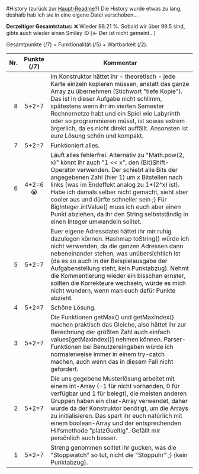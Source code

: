 #History (zurück zur [Haupt-Readme](../../)?)
Die History wurde etwas zu lang, deshalb hab ich sie in eine eigene Datei verschoben...

__Derzeitiger Gesamtstatus:__ :x: Wieder 98.21 %. Sobald wir über 99.5 sind, gibts auch wieder einen Smiley :D (<- Der ist nicht gemeint...)

Gesamtpunkte (/7) = Funktionalität (/5) + Wartbarkeit (/2).

| Nr. | Punkte (/7) | Kommentar
|----:|:-----------:|---
| 8   | 5+2=7       | Im Konstruktor hättet ihr - theoretisch - jede Karte einzeln kopieren müssen, anstatt das ganze Array zu übernehmen (Stichwort "tiefe Kopie"). Das ist in dieser Aufgabe nicht schlimm, spätestens wenn ihr im vierten Semester Rechnernetze habt und ein Spiel wie Labyrinth oder so programmieren müsst, ist sowas extrem ärgerlich, da es nicht direkt auffällt. Ansonsten ist eure Lösung schön und kompakt.
| 7   | 5+2=7       | Funktioniert alles.
| 6   | 4+2=6 :sob: | Läuft alles fehlerfrei. Alternativ zu "Math.pow(2, x)" könnt ihr auch "1 << x", den (Bit)Shift-Operator verwenden. Der schiebt alle Bits der angegebenen Zahl (hier 1) um x Bitstellen nach links (was im Endeffekt analog zu 1*(2^x) ist). Habe ich damals selber nicht gemacht, sieht aber cooler aus und dürfte schneller sein ;) Für BigInteger.intValue() muss ich euch aber einen Punkt abziehen, da ihr den String selbstständig in einen Integer umwandeln solltet.
| 5   | 5+2=7       | Euer eigene Adressdatei hättet ihr mir ruhig dazulegen können. Hashmap toString() würde ich nicht verwenden, da die ganzen Adressen dann nebeneinander stehen, was unübersichtlich ist (da es so auch in der Beispielausgabe der Aufgabenstellung steht, kein Punktabzug). Nehmt die Kommentierung wieder ein bisschen ernster, sollten die Korrekteure wechseln, würde es mich nicht wundern, wenn man euch dafür Punkte abzieht.
| 4   | 5+2=7       | Schöne Lösung.
| 3   | 5+2=7       | Die Funktionen getMax() und getMaxIndex() machen praktisch das Gleiche, also hättet ihr zur Berechnung der größten Zahl auch einfach values[getMaxIndex()] nehmen können. Parser-Funktionen bei Benutzereingaben würde ich normalerweise immer in einem try-catch machen, auch wenn das in diesem Fall nicht gefordert.
| 2   | 5+2=7       | Die uns gegebene Musterlösung arbeitet mit einem int-Array (-1 für nicht vorhanden, 0 für verfügbar und 1 für belegt), die meisten anderen Gruppen haben ein char-Array verwendet, daher wurde da der Konstruktor benötigt, um die Arrays zu initialisieren. Das spart ihr euch natürlich mit einem boolean-Array und der entsprechenden Hilfsmethode "platzGueltig". Gefällt mir persönlich auch besser.
| 1   | 5+2=7       | Streng genommen solltet ihr gucken, was die "Stoppwatch" so tut, nicht die "Stoppuhr" ;) (kein Punktabzug).
